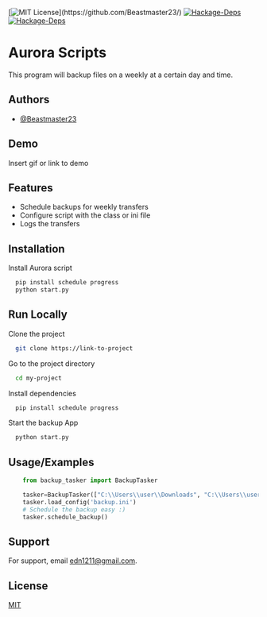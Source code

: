 [![MIT License](https://img.shields.io/apm/l/atomic-design-ui.svg?)](https://github.com/Beastmaster23/)
[![Hackage-Deps](https://img.shields.io/hackage-deps/v/schedule?label=schedule)]()
[![Hackage-Deps](https://img.shields.io/hackage-deps/v/progress?label=progress)]()
# Aurora Scripts

This program will backup files on a weekly at a certain day and time.


## Authors

- [@Beastmaster23](https://github.com/Beastmaster23)


## Demo

Insert gif or link to demo


## Features

- Schedule backups for weekly transfers
- Configure script with the class or ini file
- Logs the transfers


## Installation

Install Aurora script

```bash
  pip install schedule progress
  python start.py
```
    
## Run Locally

Clone the project

```bash
  git clone https://link-to-project
```

Go to the project directory

```bash
  cd my-project
```

Install dependencies

```bash
  pip install schedule progress
```

Start the backup App

```bash
  python start.py
```


## Usage/Examples

```Python
    from backup_tasker import BackupTasker

    tasker=BackupTasker(["C:\\Users\\user\\Downloads", "C:\\Users\\user\\Desktop"], ["C:\\Users\\user\\backup"], 0)
    tasker.load_config('backup.ini')
    # Schedule the backup easy :)
    tasker.schedule_backup()
```


## Support

For support, email edn1211@gmail.com.


## License

[MIT](https://choosealicense.com/licenses/mit/)

